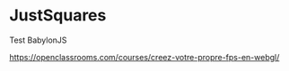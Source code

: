 
**JustSquares**
===============

Test BabylonJS

<https://openclassrooms.com/courses/creez-votre-propre-fps-en-webgl/>

